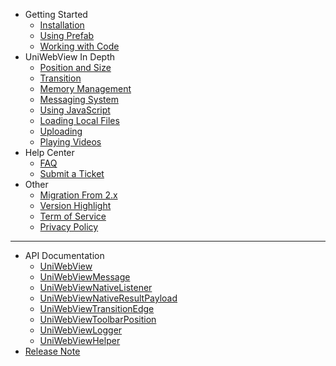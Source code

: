 - Getting Started
    - [Installation](latest/installation.md)
    - [Using Prefab](latest/using-prefab.md)
    - [Working with Code](latest/working-with-code.md)
- UniWebView In Depth
    - [Position and Size](latest/position-and-size.md)
    - [Transition](latest/transition.md)
    - [Memory Management](latest/memory-management.md)
    - [Messaging System](latest/messaging-system.md)
    - [Using JavaScript](latest/using-javascript.md)
    - [Loading Local Files](latest/loading-local-files.md)
    - [Uploading](latest/uploading.md)
    - [Playing Videos](latest/playing-videos.md)
- Help Center
    - [FAQ](latest/faq.md)
    - [Submit a Ticket](https://onevcat.zendesk.com/hc/en-us/requests/new)
- Other
    - [Migration From 2.x](migration-guide.md)
    - [Version Highlight](version-highlight.md)
    - [Term of Service](tos.md)
    - [Privacy Policy](privacy.md)
---
- API Documentation
    - [UniWebView](/latest/api/uniwebview.html)
    - [UniWebViewMessage](/latest/api/uniwebviewmessage.html)
    - [UniWebViewNativeListener](/latest/api/uniwebviewnativelistener.html)
    - [UniWebViewNativeResultPayload](/latest/api/uniwebviewnativeresultpayload.html)
    - [UniWebViewTransitionEdge](/latest/api/uniwebviewtransitionedge.html)
    - [UniWebViewToolbarPosition](/latest/api/uniwebviewtoolbarposition.html)
    - [UniWebViewLogger](/latest/api/uniwebviewlogger.html)
    - [UniWebViewHelper](/latest/api/uniwebviewhelper.html)
- [Release Note](release-note)
